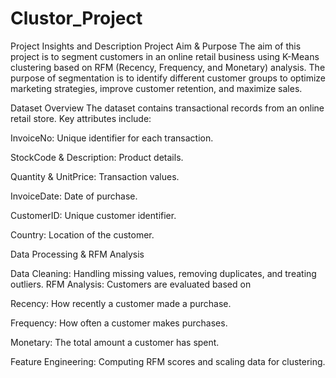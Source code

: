 # Clustor_Project
Project Insights and Description
Project Aim & Purpose
The aim of this project is to segment customers in an online retail business using K-Means clustering based on RFM (Recency, Frequency, and Monetary) analysis. The purpose of segmentation is to identify different customer groups to optimize marketing strategies, improve customer retention, and maximize sales.

Dataset Overview
The dataset contains transactional records from an online retail store. Key attributes include:

InvoiceNo: Unique identifier for each transaction.

StockCode & Description: Product details.

Quantity & UnitPrice: Transaction values.

InvoiceDate: Date of purchase.

CustomerID: Unique customer identifier.

Country: Location of the customer.

Data Processing & RFM Analysis

Data Cleaning: Handling missing values, removing duplicates, and treating outliers.
RFM Analysis: Customers are evaluated based on

Recency: How recently a customer made a purchase.

Frequency: How often a customer makes purchases.

Monetary: The total amount a customer has spent.

Feature Engineering: Computing RFM scores and scaling data for clustering.
